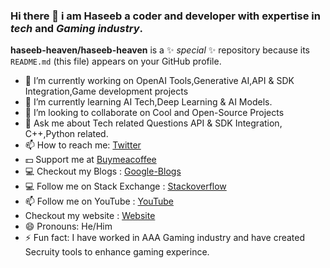 ### Hi there 👋 i am Haseeb a coder and developer with expertise in _tech_ and _Gaming industry_. 

**haseeb-heaven/haseeb-heaven** is a ✨ _special_ ✨ repository because its `README.md` (this file) appears on your GitHub profile.

- 🔭 I’m currently working on OpenAI Tools,Generative AI,API & SDK Integration,Game development projects
- 🌱 I’m currently learning AI Tech,Deep Learning & AI Models.
- 👯 I’m looking to collaborate on Cool and Open-Source Projects
- 💬 Ask me about Tech related Questions API & SDK Integration, C++,Python related.
- 📫 How to reach me: [Twitter](https://twitter.com/haseeb_heaven)
- 💵 Support me at [Buymeacoffee](https://www.buymeacoffee.com/haseebheaven)
- 💻  Checkout my Blogs : [Google-Blogs](https://haseeb-heaven.blogspot.com/)
- 💻 Follow me on Stack Exchange : [Stackoverflow](https://stackoverflow.com/users/6219626/haseeb-mir)
- 📫 Follow me on YouTube : [YouTube](https://www.youtube.com/@HaseebHeaven/videos)
- Checkout my website : [Website](https://haseebmahrhm.editorx.io/haseeb-heaven)
- 😄 Pronouns: He/Him
- ⚡ Fun fact: I have worked in AAA Gaming industry and have created Secruity tools to enhance gaming experince.
